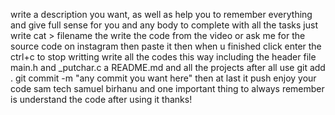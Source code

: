 write a description you want, as well as help you to remember everything and give full sense for you and any body to complete with all the tasks just write cat > filename the write the code from the video or ask me for the source code on instagram then paste it then when u finished click enter the ctrl+c to stop writting write all the codes this way including the header file main.h and _putchar.c a README.md and all the projects after all use git add . git commit -m "any commit you want here" then at last it push enjoy your code sam tech samuel birhanu and one important thing to always remember is understand the code after using it thanks!

